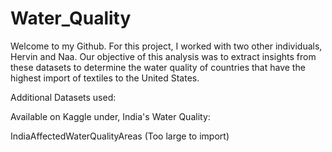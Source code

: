 # Water_Quality


Welcome to my Github. For this project, I worked with two other individuals, Hervin and Naa. Our objective of this analysis was to extract insights from these datasets to determine the water quality of countries that have the highest import of textiles to the United States.

Additional Datasets used:


Available on Kaggle under, India's Water Quality:



IndiaAffectedWaterQualityAreas (Too large to import)
